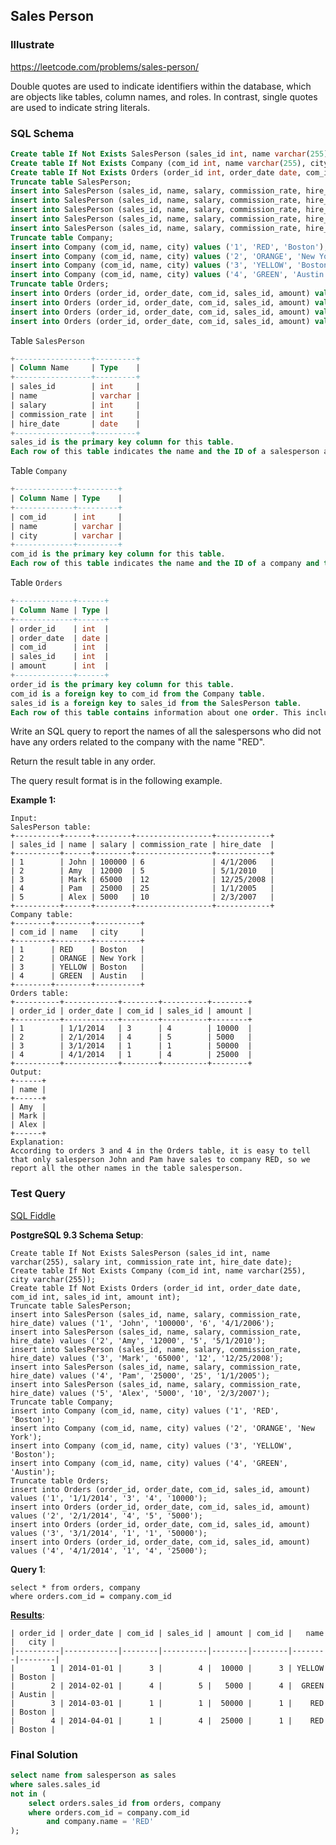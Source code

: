 ## Sales Person
### Illustrate
<https://leetcode.com/problems/sales-person/>

Double quotes are used to indicate identifiers within the database, which are objects like tables, column names, and roles. In contrast, single quotes are used to indicate string literals.

### SQL Schema
```sql
Create table If Not Exists SalesPerson (sales_id int, name varchar(255), salary int, commission_rate int, hire_date date);
Create table If Not Exists Company (com_id int, name varchar(255), city varchar(255));
Create table If Not Exists Orders (order_id int, order_date date, com_id int, sales_id int, amount int);
Truncate table SalesPerson;
insert into SalesPerson (sales_id, name, salary, commission_rate, hire_date) values ('1', 'John', '100000', '6', '4/1/2006');
insert into SalesPerson (sales_id, name, salary, commission_rate, hire_date) values ('2', 'Amy', '12000', '5', '5/1/2010');
insert into SalesPerson (sales_id, name, salary, commission_rate, hire_date) values ('3', 'Mark', '65000', '12', '12/25/2008');
insert into SalesPerson (sales_id, name, salary, commission_rate, hire_date) values ('4', 'Pam', '25000', '25', '1/1/2005');
insert into SalesPerson (sales_id, name, salary, commission_rate, hire_date) values ('5', 'Alex', '5000', '10', '2/3/2007');
Truncate table Company;
insert into Company (com_id, name, city) values ('1', 'RED', 'Boston');
insert into Company (com_id, name, city) values ('2', 'ORANGE', 'New York');
insert into Company (com_id, name, city) values ('3', 'YELLOW', 'Boston');
insert into Company (com_id, name, city) values ('4', 'GREEN', 'Austin');
Truncate table Orders;
insert into Orders (order_id, order_date, com_id, sales_id, amount) values ('1', '1/1/2014', '3', '4', '10000');
insert into Orders (order_id, order_date, com_id, sales_id, amount) values ('2', '2/1/2014', '4', '5', '5000');
insert into Orders (order_id, order_date, com_id, sales_id, amount) values ('3', '3/1/2014', '1', '1', '50000');
insert into Orders (order_id, order_date, com_id, sales_id, amount) values ('4', '4/1/2014', '1', '4', '25000');
```

Table `SalesPerson`

```sql
+-----------------+---------+
| Column Name     | Type    |
+-----------------+---------+
| sales_id        | int     |
| name            | varchar |
| salary          | int     |
| commission_rate | int     |
| hire_date       | date    |
+-----------------+---------+
sales_id is the primary key column for this table.
Each row of this table indicates the name and the ID of a salesperson alongside their salary, commission rate, and hire date.
```

Table `Company`

```sql
+-------------+---------+
| Column Name | Type    |
+-------------+---------+
| com_id      | int     |
| name        | varchar |
| city        | varchar |
+-------------+---------+
com_id is the primary key column for this table.
Each row of this table indicates the name and the ID of a company and the city in which the company is located.
```

Table `Orders`

```sql
+-------------+------+
| Column Name | Type |
+-------------+------+
| order_id    | int  |
| order_date  | date |
| com_id      | int  |
| sales_id    | int  |
| amount      | int  |
+-------------+------+
order_id is the primary key column for this table.
com_id is a foreign key to com_id from the Company table.
sales_id is a foreign key to sales_id from the SalesPerson table.
Each row of this table contains information about one order. This includes the ID of the company, the ID of the salesperson, the date of the order, and the amount paid.
```

Write an SQL query to report the names of all the salespersons who did not have any orders related to the company with the name "RED".

Return the result table in any order.

The query result format is in the following example.

**Example 1:**

```
Input:
SalesPerson table:
+----------+------+--------+-----------------+------------+
| sales_id | name | salary | commission_rate | hire_date  |
+----------+------+--------+-----------------+------------+
| 1        | John | 100000 | 6               | 4/1/2006   |
| 2        | Amy  | 12000  | 5               | 5/1/2010   |
| 3        | Mark | 65000  | 12              | 12/25/2008 |
| 4        | Pam  | 25000  | 25              | 1/1/2005   |
| 5        | Alex | 5000   | 10              | 2/3/2007   |
+----------+------+--------+-----------------+------------+
Company table:
+--------+--------+----------+
| com_id | name   | city     |
+--------+--------+----------+
| 1      | RED    | Boston   |
| 2      | ORANGE | New York |
| 3      | YELLOW | Boston   |
| 4      | GREEN  | Austin   |
+--------+--------+----------+
Orders table:
+----------+------------+--------+----------+--------+
| order_id | order_date | com_id | sales_id | amount |
+----------+------------+--------+----------+--------+
| 1        | 1/1/2014   | 3      | 4        | 10000  |
| 2        | 2/1/2014   | 4      | 5        | 5000   |
| 3        | 3/1/2014   | 1      | 1        | 50000  |
| 4        | 4/1/2014   | 1      | 4        | 25000  |
+----------+------------+--------+----------+--------+
Output:
+------+
| name |
+------+
| Amy  |
| Mark |
| Alex |
+------+
Explanation:
According to orders 3 and 4 in the Orders table, it is easy to tell that only salesperson John and Pam have sales to company RED, so we report all the other names in the table salesperson.
```

### Test Query
[SQL Fiddle][1]

**PostgreSQL 9.3 Schema Setup**:

    Create table If Not Exists SalesPerson (sales_id int, name varchar(255), salary int, commission_rate int, hire_date date);
    Create table If Not Exists Company (com_id int, name varchar(255), city varchar(255));
    Create table If Not Exists Orders (order_id int, order_date date, com_id int, sales_id int, amount int);
    Truncate table SalesPerson;
    insert into SalesPerson (sales_id, name, salary, commission_rate, hire_date) values ('1', 'John', '100000', '6', '4/1/2006');
    insert into SalesPerson (sales_id, name, salary, commission_rate, hire_date) values ('2', 'Amy', '12000', '5', '5/1/2010');
    insert into SalesPerson (sales_id, name, salary, commission_rate, hire_date) values ('3', 'Mark', '65000', '12', '12/25/2008');
    insert into SalesPerson (sales_id, name, salary, commission_rate, hire_date) values ('4', 'Pam', '25000', '25', '1/1/2005');
    insert into SalesPerson (sales_id, name, salary, commission_rate, hire_date) values ('5', 'Alex', '5000', '10', '2/3/2007');
    Truncate table Company;
    insert into Company (com_id, name, city) values ('1', 'RED', 'Boston');
    insert into Company (com_id, name, city) values ('2', 'ORANGE', 'New York');
    insert into Company (com_id, name, city) values ('3', 'YELLOW', 'Boston');
    insert into Company (com_id, name, city) values ('4', 'GREEN', 'Austin');
    Truncate table Orders;
    insert into Orders (order_id, order_date, com_id, sales_id, amount) values ('1', '1/1/2014', '3', '4', '10000');
    insert into Orders (order_id, order_date, com_id, sales_id, amount) values ('2', '2/1/2014', '4', '5', '5000');
    insert into Orders (order_id, order_date, com_id, sales_id, amount) values ('3', '3/1/2014', '1', '1', '50000');
    insert into Orders (order_id, order_date, com_id, sales_id, amount) values ('4', '4/1/2014', '1', '4', '25000');
**Query 1**:

    select * from orders, company
    where orders.com_id = company.com_id

**[Results][2]**:

    | order_id | order_date | com_id | sales_id | amount | com_id |   name |   city |
    |----------|------------|--------|----------|--------|--------|--------|--------|
    |        1 | 2014-01-01 |      3 |        4 |  10000 |      3 | YELLOW | Boston |
    |        2 | 2014-02-01 |      4 |        5 |   5000 |      4 |  GREEN | Austin |
    |        3 | 2014-03-01 |      1 |        1 |  50000 |      1 |    RED | Boston |
    |        4 | 2014-04-01 |      1 |        4 |  25000 |      1 |    RED | Boston |

  [1]: http://sqlfiddle.com/#!15/83d73c/4
  [2]: http://sqlfiddle.com/#!15/83d73c/4/0

### Final Solution

```sql
select name from salesperson as sales
where sales.sales_id
not in (
    select orders.sales_id from orders, company
    where orders.com_id = company.com_id
        and company.name = 'RED'
);
```
